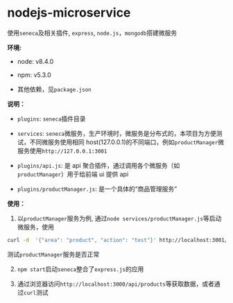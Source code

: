 # nodejs-microservice

使用`seneca`及相关插件, `express`, `node.js`，`mongodb`搭建微服务

**环境:**

* node: v8.4.0

* npm: v5.3.0

* 其他依赖，见`package.json`

**说明：**

* `plugins`: `seneca`插件目录

* `services`: `seneca`微服务，生产环境时，微服务是分布式的，本项目为方便测试，不同微服务使用相同 host(127.0.0.1)的不同端口，例如`productManager`微服务使用`http://127.0.0.1:3001`

* `plugins/api.js`: 是 api 聚合插件，通过调用各个微服务（如`productManager`）用于给前端 ui 提供 api

* `plugins/productManager.js`: 是一个具体的“商品管理服务”

**使用：**

1.  以`productManager`服务为例, 通过`node services/productManager.js`等启动微服务，使用

```bash
curl -d  '{"area": "product", "action": "test"}' http://localhost:3001/act
```

测试`productManager`服务是否正常

2.  `npm start`启动`seneca`整合了`express.js`的应用

3.  通过浏览器访问`http://localhost:3000/api/products`等获取数据，或者通过`curl`测试
